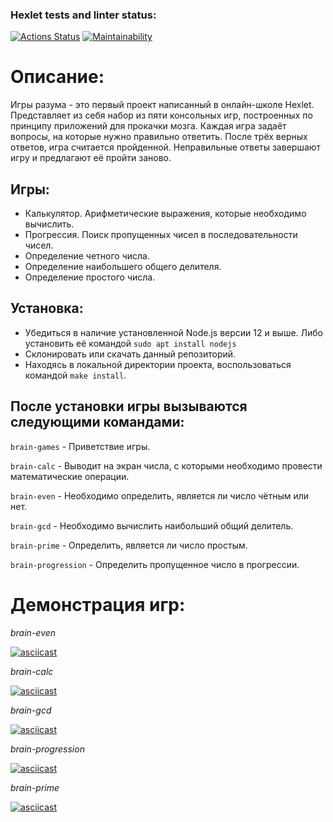 ### Hexlet tests and linter status:
[![Actions Status](https://github.com/GeorgiyKuz/frontend-project-44/actions/workflows/hexlet-check.yml/badge.svg)](https://github.com/GeorgiyKuz/frontend-project-44/actions)
[![Maintainability](https://api.codeclimate.com/v1/badges/3bdfc685507bd538ea49/maintainability)](https://codeclimate.com/github/GeorgiyKuz/frontend-project-44/maintainability)

# Описание:

Игры разума - это первый проект написанный в онлайн-школе Hexlet. 
Представляет из себя набор из пяти консольных игр, построенных по принципу приложений для прокачки мозга. Каждая игра задаёт вопросы, на которые нужно правильно ответить. После трёх верных ответов, игра считается пройденной. Неправильные ответы завершают игру и предлагают её пройти заново.

## Игры:
+ Калькулятор. Арифметические выражения, которые необходимо вычислить.
+ Прогрессия. Поиск пропущенных чисел в последовательности чисел.
+ Определение четного числа.
+ Определение наибольшего общего делителя.
+ Определение простого числа.

## Установка: 
+ Убедиться в наличие установленной Node.js версии 12 и выше. Либо установить её командой `sudo apt install nodejs`
+ Склонировать или скачать данный репозиторий.
+ Находясь в локальной директории проекта, воспользоваться командой `make install`.

## После установки игры вызываются следующими командами:
`brain-games` - Приветствие игры.

`brain-calc` - Выводит на экран числа, с которыми необходимо провести математические операции.

`brain-even` - Необходимо определить, является ли число чётным или нет.

`brain-gcd` - Необходимо вычислить наибольший общий делитель.

`brain-prime` - Определить, является ли число простым.

`brain-progression` - Определить пропущенное число в прогрессии. 

# Демонстрация игр:

*brain-even*

[![asciicast](https://asciinema.org/a/8yohtp0BrjQlF2SEQgX87LMvQ.svg)](https://asciinema.org/a/8yohtp0BrjQlF2SEQgX87LMvQ)

*brain-calc*

[![asciicast](https://asciinema.org/a/PdaWpZCYxlhmywpy23aHaSkvy.svg)](https://asciinema.org/a/PdaWpZCYxlhmywpy23aHaSkvy)

*brain-gcd*

[![asciicast](https://asciinema.org/a/xcqOvvoA9QxKf7eOzbqzRTFFE.svg)](https://asciinema.org/a/xcqOvvoA9QxKf7eOzbqzRTFFE)

*brain-progression*

[![asciicast](https://asciinema.org/a/pCf5iiS9WLRVE6llT0yuvIo3X.svg)](https://asciinema.org/a/pCf5iiS9WLRVE6llT0yuvIo3X)

*brain-prime*

[![asciicast](https://asciinema.org/a/o0Y7whqcKjfvke8bNv4FqmVPG.svg)]( https://asciinema.org/a/o0Y7whqcKjfvke8bNv4FqmVPG)
